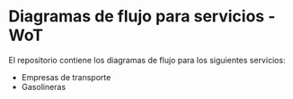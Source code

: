 # Diagramas de flujo para servicios - WoT
El repositorio contiene los diagramas de flujo para los siguientes servicios:
- Empresas de transporte
- Gasolineras
